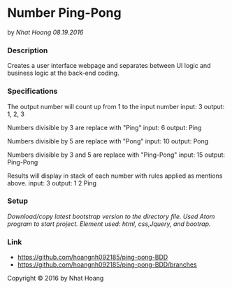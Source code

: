 # Number Ping-Pong

by _Nhat Hoang 08.19.2016_

### Description

Creates a user interface webpage and separates between UI logic and business logic at the back-end coding.

### Specifications

The output number will count up from 1 to the input number
  input: 3
  output: 1, 2, 3

Numbers divisible by 3 are replace with "Ping"
  input: 6
  output: Ping

Numbers divisible by 5 are replace with "Pong"
  input: 10
  output: Pong

Numbers divisible by 3 and 5 are replace with "Ping-Pong"
  input: 15
  output: Ping-Pong

Results will display in stack of each number with rules applied as mentions above.
  input: 3
  output: 1
          2
          Ping


### Setup

_Download/copy latest bootstrap version to the directory file._
_Used Atom program to start project._
_Element used: html, css,Jquery, and bootrap._

### Link

* https://github.com/hoangnh092185/ping-pong-BDD
* https://github.com/hoangnh092185/ping-pong-BDD/branches

Copyright &copy; 2016 by Nhat Hoang
